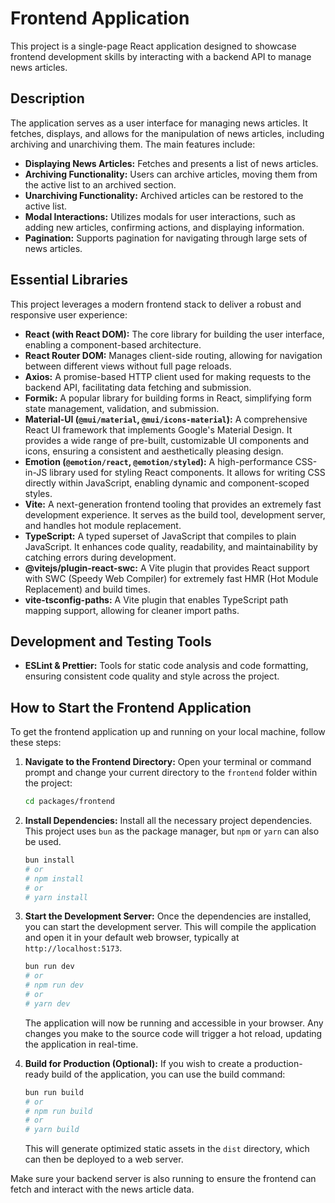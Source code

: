 # Frontend Application

This project is a single-page React application designed to showcase frontend development skills by interacting with a backend API to manage news articles.

## Description

The application serves as a user interface for managing news articles. It fetches, displays, and allows for the manipulation of news articles, including archiving and unarchiving them. The main features include:

*   **Displaying News Articles:** Fetches and presents a list of news articles.
*   **Archiving Functionality:** Users can archive articles, moving them from the active list to an archived section.
*   **Unarchiving Functionality:** Archived articles can be restored to the active list.
*   **Modal Interactions:** Utilizes modals for user interactions, such as adding new articles, confirming actions, and displaying information.
*   **Pagination:** Supports pagination for navigating through large sets of news articles.

## Essential Libraries

This project leverages a modern frontend stack to deliver a robust and responsive user experience:

*   **React (with React DOM):** The core library for building the user interface, enabling a component-based architecture.
*   **React Router DOM:** Manages client-side routing, allowing for navigation between different views without full page reloads.
*   **Axios:** A promise-based HTTP client used for making requests to the backend API, facilitating data fetching and submission.
*   **Formik:** A popular library for building forms in React, simplifying form state management, validation, and submission.
*   **Material-UI (`@mui/material`, `@mui/icons-material`):** A comprehensive React UI framework that implements Google's Material Design. It provides a wide range of pre-built, customizable UI components and icons, ensuring a consistent and aesthetically pleasing design.
*   **Emotion (`@emotion/react`, `@emotion/styled`):** A high-performance CSS-in-JS library used for styling React components. It allows for writing CSS directly within JavaScript, enabling dynamic and component-scoped styles.
*   **Vite:** A next-generation frontend tooling that provides an extremely fast development experience. It serves as the build tool, development server, and handles hot module replacement.
*   **TypeScript:** A typed superset of JavaScript that compiles to plain JavaScript. It enhances code quality, readability, and maintainability by catching errors during development.
*   **@vitejs/plugin-react-swc:** A Vite plugin that provides React support with SWC (Speedy Web Compiler) for extremely fast HMR (Hot Module Replacement) and build times.
*   **vite-tsconfig-paths:** A Vite plugin that enables TypeScript path mapping support, allowing for cleaner import paths.

## Development and Testing Tools

*   **ESLint & Prettier:** Tools for static code analysis and code formatting, ensuring consistent code quality and style across the project.

## How to Start the Frontend Application

To get the frontend application up and running on your local machine, follow these steps:

1.  **Navigate to the Frontend Directory:**
    Open your terminal or command prompt and change your current directory to the `frontend` folder within the project:
    ```bash
    cd packages/frontend
    ```

2.  **Install Dependencies:**
    Install all the necessary project dependencies. This project uses `bun` as the package manager, but `npm` or `yarn` can also be used.
    ```bash
    bun install
    # or
    # npm install
    # or
    # yarn install
    ```

3.  **Start the Development Server:**
    Once the dependencies are installed, you can start the development server. This will compile the application and open it in your default web browser, typically at `http://localhost:5173`.
    ```bash
    bun run dev
    # or
    # npm run dev
    # or
    # yarn dev
    ```

    The application will now be running and accessible in your browser. Any changes you make to the source code will trigger a hot reload, updating the application in real-time.

4.  **Build for Production (Optional):**
    If you wish to create a production-ready build of the application, you can use the build command:
    ```bash
    bun run build
    # or
    # npm run build
    # or
    # yarn build
    ```
    This will generate optimized static assets in the `dist` directory, which can then be deployed to a web server.

Make sure your backend server is also running to ensure the frontend can fetch and interact with the news article data.